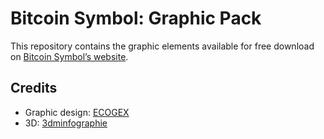 # Bitcoin Symbol: Graphic Pack

This repository contains the graphic elements available for free download on [Bitcoin Symbol’s website](http://bitcoinsymbol.com).

## Credits

- Graphic design: [ECOGEX](http://ecogex.com)
- 3D: [3dminfographie](http://3dminfographie.com/)